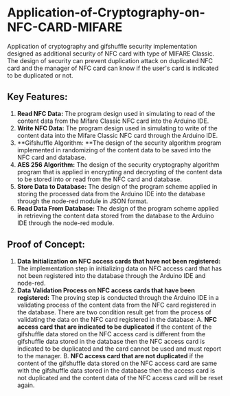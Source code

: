 # Application-of-Cryptography-on-NFC-CARD-MIFARE

Application of cryptography and gifshuffle security implementation designed as additional security of NFC card with type of MIFARE Classic. The design of security can prevent duplication attack on duplicated NFC card and the manager of NFC card can know if the user's card is indicated to be duplicated or not.

## Key Features:
1. **Read NFC Data:** The program design used in simulating to read of the content data from the Mifare Classic NFC card into the Arduino IDE.
2. **Write NFC Data:** The program design used in simulating to write of the content data into the Mifare Classic NFC card through the Arduino IDE.
3. **Gifshuffle Algorithm: **The design of the security algorithm program implemented in randomizing of the content data to be saved into the NFC card and database.
4. **AES 256 Algorithm:** The design of the security cryptography algorithm program that is applied in encrypting and decrypting of the content data to be stored into or read from the NFC card and database.
5. **Store Data to Database:** The design of the program scheme applied in storing the processed data from the Arduino IDE into the database through the node-red module in JSON format.
6. **Read Data From Database:** The design of the program scheme applied in retrieving the content data stored from the database to the Arduino IDE through the node-red module.

## Proof of Concept:
1. **Data Initialization on NFC access cards that have not been registered:** The implementation step in initializing data on NFC access card that has not been registered into the database through the Arduino IDE and node-red.
2. **Data Validation Process on NFC access cards that have been registered:**
The proving step is conducted through the Arduino IDE in a validating process of the content data from the NFC card registered in the database. There are two condition result get from the process of validating the data on the NFC card registered in the database:
A. **NFC access card that are indicated to be duplicated** if the content of the gifshuffle data stored on the NFC access card is different from the gifshuffle data stored in the database then the NFC access card is indicated to be duplicated and the card cannot be used and must report to the manager.
B. **NFC access card that are not duplicated** if the content of the gifshuffle data stored on the NFC access card are same with the gifshuffle data stored in the database then the access card is not duplicated and the content data of the NFC access card will be reset again.  
